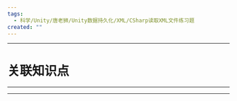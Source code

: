 ```yaml
---
tags:
  - 科学/Unity/唐老狮/Unity数据持久化/XML/CSharp读取XML文件练习题
created: ""
---
```


---
# 关联知识点



---




---
